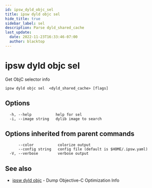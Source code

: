 ```yaml
---
id: ipsw_dyld_objc_sel
title: ipsw dyld objc sel
hide_title: true
sidebar_label: sel
description: Parse dyld_shared_cache
last_update:
  date: 2022-11-23T16:33:46-07:00
  author: blacktop
---
```

# ipsw dyld objc sel

Get ObjC selector info

```
ipsw dyld objc sel  <dyld_shared_cache> [flags]
```

## Options

```
  -h, --help           help for sel
  -i, --image string   dylib image to search
```

## Options inherited from parent commands

```
      --color           colorize output
      --config string   config file (default is $HOME/.ipsw.yaml)
  -V, --verbose         verbose output
```

## See also

* [ipsw dyld objc](/docs/cli/dyld/ipsw_dyld_objc)	 - Dump Objective-C Optimization Info

